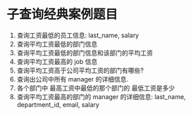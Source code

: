 # 子查询经典案例题目

1. 查询工资最低的员工信息: last_name, salary
2. 查询平均工资最低的部门信息
3. 查询平均工资最低的部门信息和该部门的平均工资
4. 查询平均工资最高的 job 信息
5. 查询平均工资高于公司平均工资的部门有哪些?
6. 查询出公司中所有 manager 的详细信息.
7. 各个部门中 最高工资中最低的那个部门的 最低工资是多少
8. 查询平均工资最高的部门的 manager 的详细信息: last_name, department_id, email, 
salary

